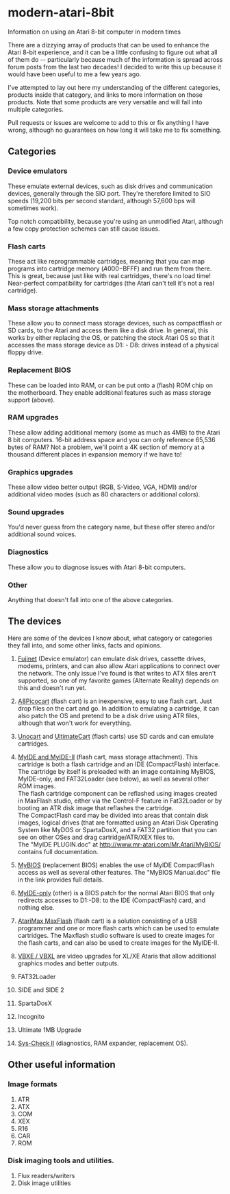 # modern-atari-8bit
Information on using an Atari 8-bit computer in modern times

There are a dizzying array of products that can be used to enhance the Atari 8-bit experience, and it can be a little confusing to figure out what all of them do -- particularly because much of the information is spread across forum posts from the last two decades!  I decided to write this up because it would have been useful to me a few years ago.

I've attempted to lay out here my understanding of the different categories, products inside that category, and links to more information on those products.  Note that some products are very versatile and will fall into multiple categories. 

Pull requests or issues are welcome to add to this or fix anything I have wrong, although no guarantees on how long it will take me to fix something. 

## Categories

### Device emulators

These emulate external devices, such as disk drives and communication devices, generally through the SIO port.  They're therefore limited to SIO speeds (19,200 bits per second standard, although 57,600 bps will sometimes work).

Top notch compatibility, because you're using an unmodified Atari, although a few copy protection schemes can still cause issues.

### Flash carts

These act like reprogrammable cartridges, meaning that you can map programs into cartridge memory ($A000-$BFFF) and run them from there.  This is great, because just like with real cartridges, there's no load time!  Near-perfect compatibility for cartridges (the Atari can't tell it's not a real cartridge).

### Mass storage attachments

These allow you to connect mass storage devices, such as compactflash or SD cards, to the Atari and access them like a disk drive.  In general, this works by either replacing the OS, or patching the stock Atari OS so that it accesses the mass storage device as D1: - D8: drives instead of a physical floppy drive.


### Replacement BIOS

These can be loaded into RAM, or can be put onto a (flash) ROM chip on the motherboard.  They enable additional features such as mass storage support (above).

### RAM upgrades

These allow adding additional memory (some as much as 4MB) to the Atari 8 bit computers.  16-bit address space and you can only reference 65,536 bytes of RAM?  Not a problem, we'll point a 4K section of memory at a thousand different places in expansion memory if we have to!

### Graphics upgrades

These allow video better output (RGB, S-Video, VGA, HDMI) and/or additional video modes (such as 80 characters or additional colors).

### Sound upgrades

You'd never guess from the category name, but these offer stereo and/or additional sound voices.

### Diagnostics

These allow you to diagnose issues with Atari 8-bit computers.

### Other

Anything that doesn't fall into one of the above categories.

## The devices

Here are some of the devices I know about, what category or categories they fall into, and some other links, facts and opinions.

1. [Fujinet](https://fujinet.online/what-is-fujinet/) (Device emulator) can emulate disk drives, cassette drives, modems, printers, and can also allow Atari applications to connect over the network.  The only issue I've found is that writes to ATX files aren't supported, so one of my favorite games (Alternate Reality) depends on this and doesn't run yet.  

1. [A8Picocart](https://github.com/robinhedwards/A8PicoCart) (flash cart) is an inexpensive, easy to use flash cart.  Just drop files on the cart and go.  In addition to emulating a cartridge, it can also patch the OS and pretend to be a disk drive using ATR files, although that won't work for everything.

1. [Unocart](https://github.com/robinhedwards/UnoCart) and [UltimateCart](https://github.com/robinhedwards/UltimateCart/) (flash carts) use SD cards and can emulate cartridges.

1. [MyIDE and MyIDE-II](https://www.atarimax.com/myide/documentation/) (flash cart, mass storage attachment).  This cartridge is both a flash cartridge and an IDE (CompactFlash) interface.  The cartridge by itself is preloaded with an image containing MyBIOS, MyIDE-only, and FAT32Loader (see below), as well as several other ROM images.  
The flash cartridge component can be reflashed using images created in MaxFlash studio, either via the Control-F feature in Fat32Loader or by booting an ATR disk image that reflashes the cartridge.  
The CompactFlash card may be divided into areas that contain disk images, logical drives (that are formatted using an Atari Disk Operating System like MyDOS or SpartaDosX, and a FAT32 partition that you can see on other OSes and drag cartridge/ATR/XEX files to.  
The "MyIDE PLUGIN.doc" at http://www.mr-atari.com/Mr.Atari/MyBIOS/ contains full documentation.

1. [MyBIOS](http://www.mr-atari.com/Mr.Atari/MyBIOS/) (replacement BIOS) enables the use of MyIDE CompactFlash access as well as several other features.  The "MyBIOS Manual.doc" file in the link provides full details.

1. [MyIDE-only](http://www.mr-atari.com/Mr.Atari/MyIDE-ONLY/) (other) is a BIOS patch for the normal Atari BIOS that only redirects accesses to D1:-D8: to the IDE (CompactFlash) card, and nothing else.

1. [AtariMax MaxFlash](https://www.atarimax.com/flashcart/documentation/index.html) (flash cart) is a solution consisting of a USB programmer and one or more flash carts which can be used to emulate cartridges.  The Maxflash studio software is used to create images for the flash carts, and can also be used to create images for the MyIDE-II. 

1. [VBXE / VBXL](https://lotharek.pl/productdetail.php?id=53) are video upgrades for XL/XE Ataris that allow additional graphics modes and better outputs.

1. FAT32Loader 

1. SIDE and SIDE 2

1. SpartaDosX

1. Incognito

1. Ultimate 1MB Upgrade

1. [Sys-Check II](https://forums.atariage.com/applications/core/interface/file/attachment.php?id=447466) (diagnostics, RAM expander, replacement OS).


## Other useful information

### Image formats
1. ATR
1. ATX
1. COM
1. XEX
1. R16
1. CAR
1. ROM

### Disk imaging tools and utilities.
1. Flux readers/writers
1. Disk image utilities
